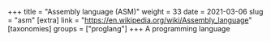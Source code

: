 +++
title = "Assembly language (ASM)"
weight = 33
date = 2021-03-06
slug = "asm"
[extra]
link = "https://en.wikipedia.org/wiki/Assembly_language"
[taxonomies]
groups = ["proglang"]
+++
A programming language

